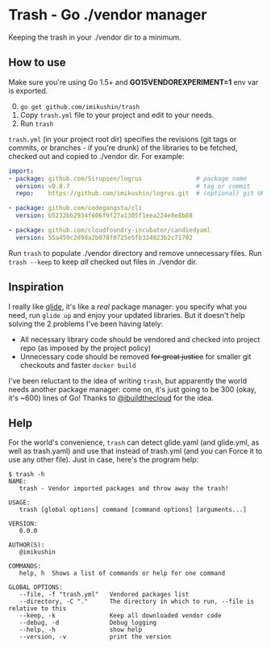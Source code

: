 # Trash - Go ./vendor manager

Keeping the trash in your ./vendor dir to a minimum.

## How to use

Make sure you're using Go 1.5+ and **GO15VENDOREXPERIMENT=1** env var is exported.

 0. `go get github.com/imikushin/trash`
 1. Copy `trash.yml` file to your project and edit to your needs.
 2. Run `trash`

`trash.yml` (in your project root dir) specifies the revisions (git tags or commits, or branches - if you're drunk) of the libraries to be fetched, checked out and copied to ./vendor dir. For example:
```yaml
import:
- package: github.com/Sirupsen/logrus               # package name
  version: v0.8.7                                   # tag or commit
  repo:    https://github.com/imikushin/logrus.git  # (optional) git URL

- package: github.com/codegangsta/cli
  version: b5232bb2934f606f9f27a1305f1eea224e8e8b88

- package: github.com/cloudfoundry-incubator/candiedyaml
  version: 55a459c2d9da2b078f0725e5fb324823b2c71702
```

Run `trash` to populate ./vendor directory and remove unnecessary files. Run `trash --keep` to keep *all* checked out files in ./vendor dir.

## Inspiration

I really like [glide](https://github.com/Masterminds/glide), it's like a *real* package manager: you specify what you need, run `glide up` and enjoy your updated libraries. But it doesn't help solving the 2 problems I've been having lately:

- All necessary library code should be vendored and checked into project repo (as imposed by the project policy)
- Unnecessary code should be removed ~~for great justice~~ for smaller git checkouts and faster `docker build`

I've been reluctant to the idea of writing `trash`, but apparently the world needs another package manager: come on, it's just going to be 300 (okay, it's ~600) lines of Go! Thanks to [@ibuildthecloud](https://github.com/ibuildthecloud) for the idea.

## Help

For the world's convenience, `trash` can detect glide.yaml (and glide.yml, as well as trash.yaml) and use that instead of trash.yml (and you can Force it to use any other file). Just in case, here's the program help:

```
$ trash -h
NAME:
   trash - Vendor imported packages and throw away the trash!

USAGE:
   trash [global options] command [command options] [arguments...]

VERSION:
   0.0.0

AUTHOR(S):
   @imikushin

COMMANDS:
   help, h	Shows a list of commands or help for one command

GLOBAL OPTIONS:
   --file, -f "trash.yml"   Vendored packages list
   --directory, -C "."      The directory in which to run, --file is relative to this
   --keep, -k               Keep all downloaded vendor code
   --debug, -d              Debug logging
   --help, -h               show help
   --version, -v            print the version
```